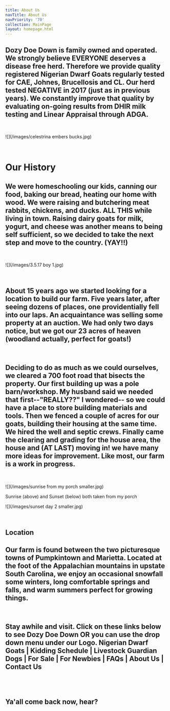 ```yaml
---
title: About Us
navTitle: About Us
navPriority: '70'
collection: MainPage
layout: homepage.html
---
```

## Dozy Doe Down is family owned and operated.  We strongly believe EVERYONE deserves a disease free herd.  Therefore we provide quality registered Nigerian Dwarf Goats regularly tested for CAE, Johnes, Brucellosis and CL. Our herd tested NEGATIVE in 2017 (just as in previous years). We constantly improve that quality by evaluating on-going results from DHIR milk testing and Linear Appraisal through ADGA.

<br />

![](/images/celestrina embers bucks.jpg)

<br />

# **Our History**

## We were homeschooling our kids, canning our food, baking our bread, heating our home with wood. We were raising and butchering meat rabbits, chickens, and ducks. ALL THIS while living in town. Raising dairy goats for milk, yogurt, and cheese was another means to being self sufficient, so we decided to take the next step and move to the country. (YAY!!)

<br />

![](/images/3.5.17 boy 1.jpg)

<br />

## About 15 years ago we started looking for a location to build our farm. Five years later, after seeing dozens of places, one providentially fell into our laps. An acquaintance was selling some property at an auction. We had only two days notice, but we got our 23 acres of heaven (woodland actually, perfect for goats!)

<br />

## Deciding to do as much as we could ourselves, we cleared a 700 foot road that bisects the property. Our first building up was a pole barn/workshop. My husband said we needed that first--"REALLY??" I wondered-- so we could have a place to store building materials and tools.  Then we fenced a couple of acres for our goats, building their housing at the same time. We hired the well and septic crews. Finally came the clearing and grading for the house area, the house and (AT LAST) moving in! we have many more  ideas for improvement.  Like most, our farm is a work in progress.

<br />

![](/images/sunrise from my porch smaller.jpg)

Sunrise (above) and Sunset (below) both taken from my porch  

![](/images/sunset day 2  smaller.jpg)

<br />

## Location

## Our farm is found between the two picturesque towns of Pumpkintown and Marietta. Located at the foot of the Appalachian mountains in upstate South Carolina, we enjoy an occasional snowfall some winters, long comfortable springs and falls, and warm summers perfect for growing things.

<br />

## Stay awhile and visit.  Click on these links below to see Dozy Doe Down OR you can use the drop down menu under our Logo. Nigerian Dwarf Goats | Kidding Schedule | Livestock Guardian Dogs | For Sale | For Newbies | FAQs | About Us | Contact Us

## <br />

## Ya'all come back now, hear?
